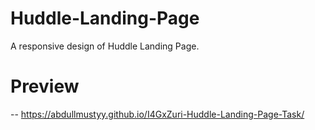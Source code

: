 # Huddle-Landing-Page
A responsive design of Huddle Landing Page.

# Preview
-- https://abdullmustyy.github.io/I4GxZuri-Huddle-Landing-Page-Task/
